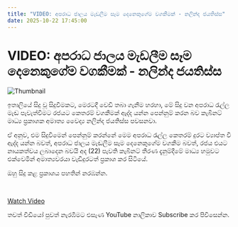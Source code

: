 ```yaml
---
title: "VIDEO: අපරාධ ජාලය මැඩලීම සෑම දෙනෙකුගේම වගකීමක් - නලින්ද ජයතිස්ස"
date: 2025-10-22 17:45:00
---
```


# VIDEO: අපරාධ ජාලය මැඩලීම සෑම දෙනෙකුගේම වගකීමක් - නලින්ද ජයතිස්ස

![Thumbnail](https://helakuru.sgp1.cdn.digitaloceanspaces.com/esana/images/lib/nalinda-jayathissa-medical-preess.jpg)

ඉතාලියේ සිදු වූ සිදුවීමකට, මෙරටදී වෙඩි තබා ගැනීම හරහා, මේ සිදු වන අපරාධ රැල්ල මැඬ පැවැත්වීමට රජයට කෙතරම් වගකීමක් ඇද්ද යන්න පෙන්නුම් කරන බව කැබිනට් මාධ්‍ය ප්‍රකාශක අමාත්‍ය වෛද්‍ය නලින්ද ජයතිස්ස පවසනවා.

ඒ අනුව, එම සිදුවීමෙන් පෙන්නුම් කරන්නේ මෙම අපරාධ රැල්ල කෙතරම් දුරට ව්‍යාප්ත වී ඇද්ද යන්න බවත්, අපරාධ ජාලය මැඬලීම සෑම දෙනෙකුගේම වගකීම බවත්, රජය එයට නායකත්වය ලබාදෙන බවයි අද (22) පැවති කැබිනට් තීරණ දැනුම්දීමේ මාධ්‍ය හමුවට එක්වෙමින් අමාත්‍යවරයා වැඩිදුරටත් ප්‍රකාශ කර සිටියේ.

ඔහු සිදු කළ ප්‍රකාශය පහතින් නරඹන්න.

 

[Watch Video](https://youtube.com/embed/4ZDGUkswK_E)

තවත් වීඩියෝ පුවත් නැරඹීමට එසැණ YouTube නාලිකාව Subscribe කර පිවිසෙන්න.


